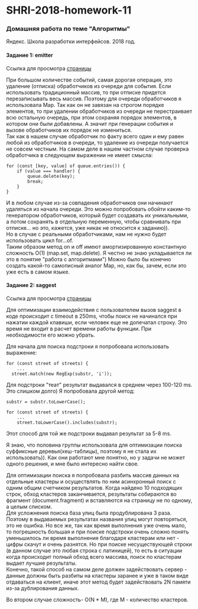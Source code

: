 # SHRI-2018-homework-11

### Домашняя работа по теме "Алгоритмы"

Яндекс. Школа разработки интерфейсов. 2018 год.

#### Задание 1: emitter

Ссылка для просмотра [страницы](https://alivander.github.io/SHRI-2018-homework-11/source/emitter.html)  
  
При большом количестве событий, самая дорогая операция, это удаление (отписка) обработчиков из очереди для события. Если использовать традиционный массив, то при отписке придется перезаписывать весь массив. Поэтому для очереди обработчиков я использовала Map. Так как он не завязан на строгом порядке элементов, то при удалении обработчиков из очереди не перестраивает всю остальную очередь, при этом сохраняя порядок элементов, в котором они были добавлены. А значит при генерации события и вызове обработчиков их порядок не измениться.   
Так как в нашем случае обработчик по факту всего один и ему равен любой из обработчиков в очереди, то удаление из очереди получается не совсем честным. На самом деле в нашем частном случае проверка обработчика в следующем выражении не имеет смысла:  
```
for (const [key, value] of queue.entries()) {  
    if (value === handler) {  
        queue.delete(key); 
        break;  
    }  
}
```  
И в любом случае из-за совпадения обработчиков они начинают удаляться из начала очереди. Это можно попробовать обойти каким-то генератором обработчиков, который будет создавать их уникальными, а потом сохранять в отдельную переменную, чтобы сравнивать при отписке... но это, кажется, уже никак не относится к заданию)).  
Но в случае с реальными обработчиками, нам не нужно будет использовать цикл for...of.  
Таким образом метод on и off имеют амортизированную константную сложность O(1) (map.set, map.delete).
Я честно не знаю укладывается ли это в понятие "работа с алгоритмами") Можно было бы конечно создать какой-то самописный аналог Map, но, как бы, зачем, если это уже есть в самом языке. 


#### Задание 2: saggest

Ссылка для просмотра [страницы](https://alivander.github.io/SHRI-2018-homework-11/source/saggest.html)  
  
Для оптимизации взаимодействия с пользователем вызов saggest в коде происходит с timeout в 250ms, чтобы поиск не начинался при нажатии каждой клавиши, если человек еще не допечатал строку. Это время не входит в расчет времени работы функции. При необходимости его можно убрать.  
  
Для начала для поиска подстроки я попробовала использовать выражение:  
```
for (const street of streets) {
    ...
  street.match(new RegExp(substr, 'i'));
```
Для подстроки "теат" результат выдавался в среднем через 100-120 ms.  
Это слишком долго) Я попробовала другой метод:  
```
substr = substr.toLowerCase();

for (const street of streets) {
    ...
    street.toLowerCase().includes(substr);

```
Этот способ для той же подстроки выдавал результат за 5-8 ms.  

Я знаю, что половина группы использовала для оптимизации поиска суффиксные деревья(хеш-таблицы), поэтому я не стала их использовать)). Как они работают мне понятно, но у задачи не может одного решения, и мне было интересно найти свое.  
  
Для оптимизации поиска я попробовала разбить массив данных на отдельные кластеры и осуществлять по ним асинхронный поиск с одним общим счетчиком результатов. Когда найдено 10 подходящих строк, обход кластеров заканчивается, результаты собираются во фрагмент (document.fragment) и вставляются на страницу не по одному, а целым списком.  
Для усложнения поиска база улиц была продублирована 3 раза. Поэтому в выдаваемых результатах названия улиц могут повторяться, это не ошибка. Но все же, так как время выполнения уже очень мало, то погрешность большая и при поиске подстроки очень сложно понять уменьшилось ли время выполнения благодаря кластерам или нет - цифры скачут и очень разнятся. Но при поиске несуществующей строки (в данном случае это любая строка c латиницей), то есть в ситуации когда происходит полный обход всего массива, поиск по кластерам выдает лучшие результаты.  
Конечно, такой способ на самом деле должен задействовать сервер - данные должны быть разбиты на кластеры заранее и уже в таком виде отдаваться на клиент, иначе этот метод будет задействовать 2N памяти из-за дублирования данных.  
  
Во втором случае сложность- O(N * M), где M - количество кластеров.
